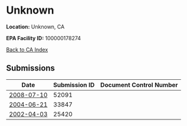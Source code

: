 # Unknown

**Location:** Unknown, CA

**EPA Facility ID:** 100000178274

[Back to CA Index](../../index.md)

## Submissions

| Date | Submission ID | Document Control Number |
|------|--------------|-------------------------|
| [2008-07-10](submissions/52091.md) | 52091 |  |
| [2004-06-21](submissions/33847.md) | 33847 |  |
| [2002-04-03](submissions/25420.md) | 25420 |  |
